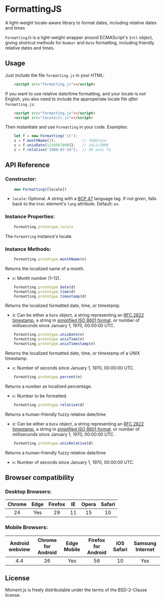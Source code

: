 # FormattingJS

A light-weight locale-aware library to format dates, including relative dates
and times

`FormattingJS` is a light-weight wrapper around ECMAScript's `Intl` object,
giving shortcut methods for `Number` and `Date` formatting, including friendly
relative dates and times.

## Usage

Just include the file `formatting.js` in your HTML:

```html
    <script src="formatting.js"></script>
```

If you want to use relative date/time formatting, and your locale is *not*
English, you also need to include the approperiate locale file *after*
`formatting.js`:

```html
    <script src="formatting.js"></script>
    <script src="locale/it.js"></script>
```

Then instantiate and use `Formatting` in your code. Examples:

```javascript
    let f = new Formatting('it');
    s = f.monthName(2);            // febbraio
    s = f.unixDate(1234567890)};   // 14/2/2009
    s = f.relative("1989-07-24");  // 30 anni fa
```

## API Reference

### Constructor:

```javascript
    new Formatting([locale])
```

- `locale`: Optional. A string with a
  [BCP 47](http://tools.ietf.org/html/rfc5646) language tag.
  If not given, falls back to the
  `html` element's `lang` attribute. Default: `en`.

### Instance Properties:

```javascript
    Formatting.prototype.locale
```

The `Formatting` instance's locale.

### Instance Methods:

```javascript
    Formatting.prototype.monthName(n)
```

Returns the localized name of a month.

- `n`: Month number (1&ndash;12).

```javascript
    Formatting.prototype.date(d)
    Formatting.prototype.time(d)
    Formatting.prototype.timestamp(d)
```

Returns the localized formatted date, time, or timestamp.

- `d`: Can be either a `Date` object,
  a string representing an [RFC&nbsp;2822 timestamp](https://tools.ietf.org/html/rfc2822#section-3.3),
  a string in [simplified ISO&nbsp;8601 format](https://www.w3.org/TR/NOTE-datetime).
  or number of milliseconds since January&nbsp;1, 1970, 00:00:00&nbsp;UTC.

```javascript
    Formatting.prototype.unixDate(n)
    Formatting.prototype.unixTime(n)
    Formatting.prototype.unixTimestamp(n)
```

Returns the localized formatted date, time, or timestamp of a UNIX timestamp.

- `n`: Number of seconds since January&nbsp;1, 1970, 00:00:00&nbsp;UTC.

```javascript
    Formatting.prototype.percent(n)
```

Returns a number as localized percentage.

- `n`: Number to be formatted.

```javascript
    Formatting.prototype.relative(d)
```

Returns a human-friendly fuzzy relative date/time

- `d`: Can be either a `Date` object,
  a string representing an [RFC&nbsp;2822 timestamp](https://tools.ietf.org/html/rfc2822#section-3.3),
  a string in [simplified ISO&nbsp;8601 format](https://www.w3.org/TR/NOTE-datetime).
  or number of milliseconds since January&nbsp;1, 1970, 00:00:00&nbsp;UTC.

```javascript
    Formatting.prototype.unixRelative(d)
```

Returns a human-friendly fuzzy relative date/time

- `n`: Number of seconds since January&nbsp;1, 1970, 00:00:00&nbsp;UTC.

## Browser compatibility

### Desktop Browsers:

| Chrome | Edge | Firefox | IE | Opera | Safari |
|:------:|:----:|:-------:|:--:|:-----:|:------:|
| 24     | Yes  | 29      | 11 | 15    | 10     |

### Mobile Browsers:

| Android webview | Chrome for Android | Edge Mobile | Firefox for Android | iOS Safari | Samsung Internet |
|:---------------:|:------------------:|:-----------:|:-------------------:|:----------:|:----------------:|
| 4.4             | 26                 | Yes         | 56                  | 10         | Yes              |

## License

Moment.js is freely distributable under the terms of the BSD-2-Clause license.
